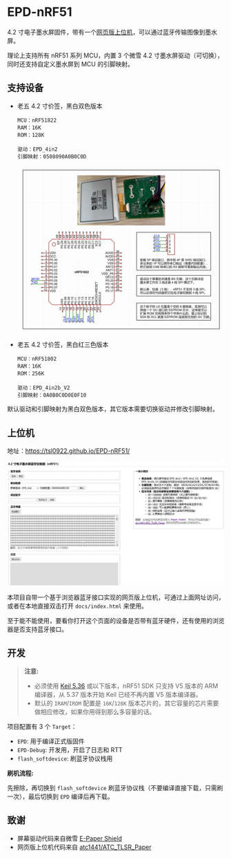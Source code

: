 # EPD-nRF51

4.2 寸电子墨水屏固件，带有一个[网页版上位机](https://tsl0922.github.io/EPD-nRF51/)，可以通过蓝牙传输图像到墨水屏。

理论上支持所有 nRF51 系列 MCU，内置 3 个微雪 4.2 寸墨水屏驱动（可切换），同时还支持自定义墨水屏到 MCU 的引脚映射。

## 支持设备

- 老五 4.2 寸价签，黑白双色版本

	```
	MCU：nRF51822
	RAM：16K
	ROM：128K

	驱动：EPD_4in2
	引脚映射：0508090A0B0C0D
	```

	![](docs/images/1.jpg)

- 老五 4.2 寸价签，黑白红三色版本

	```
	MCU：nRF51802
	RAM：16K
	ROM：256K

	驱动：EPD_4in2b_V2
	引脚映射：0A0B0C0D0E0F10
	```

默认驱动和引脚映射为黑白双色版本，其它版本需要切换驱动并修改引脚映射。

## 上位机

地址：https://tsl0922.github.io/EPD-nRF51/ 

![](docs/images/0.jpg)

本项目自带一个基于浏览器蓝牙接口实现的网页版上位机，可通过上面网址访问，或者在本地直接双击打开 `docs/index.html` 来使用。

至于能不能使用，要看你打开这个页面的设备是否带有蓝牙硬件，还有使用的浏览器是否支持蓝牙接口。

## 开发

> **注意:**
> - 必须使用 [Keil 5.36](https://img.anfulai.cn/bbs/96992/MDK536.EXE) 或以下版本，nRF51 SDK 只支持 V5 版本的 ARM 编译器，从 5.37 版本开始 Keil 已经不再内置 V5 版本编译器。
> - 默认的 `IRAM`/`IROM` 配置是 `16K`/`128K` 版本芯片的，其它容量的芯片需要做相应修改，如果你用得到那么多容量的话。

项目配置有 3 个 `Target`：

- `EPD`: 用于编译正式版固件
- `EPD-Debug`: 开发用，开启了日志和 RTT
- `flash_softdevice`: 刷蓝牙协议栈用

**刷机流程:**

先擦除，再切换到 `flash_softdevice` 刷蓝牙协议栈（不要编译直接下载，只需刷一次），最后切换到 `EPD` 编译后再下载。

## 致谢

- 屏幕驱动代码来自微雪 [E-Paper Shield](https://www.waveshare.net/wiki/E-Paper_Shield)
- 网页版上位机代码来自 [atc1441/ATC_TLSR_Paper](https://github.com/atc1441/ATC_TLSR_Paper)
